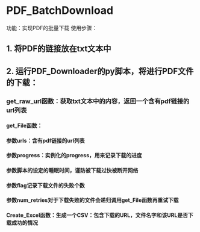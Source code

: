 # PDF_BatchDownload
功能：实现PDF的批量下载
使用步骤：
## 1. 将PDF的链接放在txt文本中
## 2. 运行PDF_Downloader的py脚本，将进行PDF文件的下载：
### get_raw_url函数：获取txt文本中的内容，返回一个含有pdf链接的url列表
#### get_File函数：
#### 参数urls：含有pdf链接的url列表
#### 参数progress：实例化的progress，用来记录下载的进度
#### 参数脚本的设定的睡眠时间，谨防被下载过快被断开网络
#### 参数flag记录下载文件的失败个数
#### 参数num_retries对于下载失败的文件会递归调用get_File函数再重试下载
#### Create_Excel函数：生成一个CSV：包含下载的URL，文件名字和该URL是否下载成功的情况
